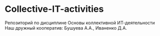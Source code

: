 # Collective-IT-activities
Репозиторий по дисциплине Основы коллективной ИТ-деятельности
Наш дружный кооператив: Бушуева А.А., Иваненко Д.А.
